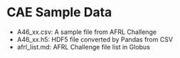 # CAE Sample Data

* A46_xx.csv: A sample file from AFRL Challenge
* A46_xx.h5: HDF5 file converted by Pandas from CSV
* afrl_list.md: AFRL Challenge file list in Globus